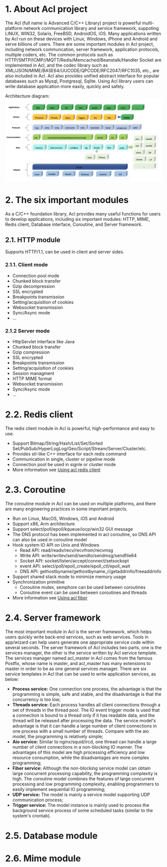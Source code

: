 # 1. About Acl project
The Acl (full name is Advanced C/C++ Library) project is powerful multi-platform network communication library and service framework, suppoting LINUX, WIN32, Solaris, FreeBSD, AndroidOS, iOS. Many applications written by Acl run on these devices with Linux, Windows, iPhone and Android and serve billions of users. There are some important modules in Acl project, including network communcation, server framework, application protocols, multiple coders, etc. The common protocols such as HTTP/SMTP/ICMP//MQTT/Redis/Memcached/Beanstalk/Handler Socket are implemented in Acl, and the codec library such as XML/JSON/MIME/BASE64/UUCODE/QPCODE/RFC2047/RFC1035, etc., are also included in Acl. Acl also provides unified abstract interface for popular databases such as Mysql, Postgresql, Sqlite. Using Acl library users can write database application more easily, quickly and safely.

Architecture diagram:
 ![Overall architecture diagram](res/img/architecture_en.png)

# 2. The six important modules
As a C/C++ foundation library, Acl provides many useful functions for users to develop applications, including six important modules: HTTP, MIME, Redis client, Database interface, Coroutine, and Server framework.

## 2.1. HTTP module
Supports HTTP/1.1, can be used in client and server sides.

### 2.1.1. Client mode
- Connection pool mode
- Chunked block transfer
- Gzip decompression
- SSL encrypted
- Breakpoints transmission
- Setting/acquisition of cookies
- Websocket transmission
- Sync/Async mode
- ...

### 2.1.2 Server mode
- HttpServlet interface like Java
- Chunked block transfer
- Gzip compression
- SSL encrypted
- Breakpoints transmission
- Setting/acquisition of cookies
- Session managment
- HTTP MIME format
- Websocket transmission
- Sync/Async mode
- ...

# 2.2. Redis client
The redis client module in Acl is powerful, high-performance and easy to use.
- Support Bitmap/String/Hash/List/Set/Sorted Set/PubSub/HyperLogLog/Geo/Script/Stream/Server/Cluster/etc.
- Provides stl-like C++ interface for each redis command
- Communication in single, cluster or pipeline mode
- Connection pool be used in signle or cluster mode
- More information see [Using acl redis client](lib_acl_cpp/samples/redis/README.md)

# 2.3. Coroutine
The coroutine module in Acl can be used on multiple platforms, and there are many engineering practices in some important projects.
- Run on Linux, MacOS, Windows, iOS and Android
- Support x86, Arm architecture
- Support select/poll/epoll/kqueue/iocp/win32 GUI message
- The DNS protocol has been implemented in acl coroutine, so DNS API can also be used in coroutine model
- Hook system IO API on Unix and Windows
  - Read API: read/readv/recv/recvfrom/recvmsg
  - Write API: write/writev/send/sendto/sendmsg/sendfile64
  - Socket API: socket/listen/accept/connect/setsockopt
  - event API: select/poll/epoll_create/epoll_ctl/epoll_wait
  - DNS API: gethostbyname/gethostbyname_r/getaddrinfo/freeaddrinfo
- Support shared stack mode to minimize memory usage
- Synchronization primitive
  - Coroutine mutex, semphore can be used between coroutines
  - Coroutine event can be used between coroutines and threads
- More information see [Using acl fiber](lib_fiber/README_en.md)

# 2.4. Server framework
The most important module in Acl is the server framework, which helps users quickly write back-end services, such as web services. Tools in app/wizard can help users generate one appropriate service code within several seconds. The server framework of Acl includes two parts, one is the services manager, the other is the service written by Acl service template. The services manager named acl_master in Acl comes from the famous Postfix, whose name is master, and acl_master has many extensions to master in order to be as one general services manager. There are six service templates in Acl that can be used to write application services, as below:
- **Process service:** One connection one process, the advantage is that the programming is simple, safe and stable, and the disadvantage is that the concurrency is too low;
- **Threads service:** Each process handles all client connections through a set of threads in the thread pool. The IO event trigger mode is used that a connection is bound to a thread only if it has readable data, and the thread will be released after processing the data. The service model's advantage is that it can handle a large number of client connections in one process with a small number of threads. Compare with the aio model, the programming is relatively simple;
- **Aio service:** Similar to nginx/squid/ircd, one thread can handle a large number of client connections in a non-blocking IO manner. The advantages of this model are high processing efficiency and low resource consumption, while the disadvantages are more complex programming;
- **Fiber service:** Although the non-blocking service model can obtain large concurrent processing capability, the programming complexity is high. The coroutine model combines the features of large concurrent processing and low programming complexity, enabling programmers to easily implement sequential IO programming;
- **UDP service:** The model is mainly a service model supporting UDP communication process;
- **Trigger service:** The model instance is mainly used to process the background service process of some scheduled tasks (similar to the system's crontab).

# 2.5. Database module

# 2.6. Mime module